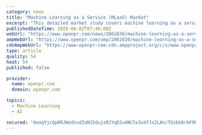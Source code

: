 ```yaml
---
category: news
title: "Machine Learning as a Service (MLaaS) Market"
excerpt: "This detailed market study covers machine learning as a service (MLaaS) market growth potentials which can assist the stake holders to understand key trends and prospects in machine learning as a service (MLaaS) market identifying the growth opportunities and competitive scenarios. The report also focuses on data from different primary and ..."
publishedDateTime: 2020-06-02T07:46:00Z
webUrl: "https://www.openpr.com/news/2062830/machine-learning-as-a-service-mlaas-market-is-forecast"
ampWebUrl: "https://www.openpr.com/amp/2062830/machine-learning-as-a-service-mlaas-market-is-forecast"
cdnAmpWebUrl: "https://www-openpr-com.cdn.ampproject.org/c/s/www.openpr.com/amp/2062830/machine-learning-as-a-service-mlaas-market-is-forecast"
type: article
quality: 54
heat: 54
published: false

provider:
  name: openpr.com
  domain: openpr.com

topics:
  - Machine Learning
  - AI

secured: "6eoqYjcQp8RJWsdsvdIoN15dujzRJYqD2vANC5x3xX7Js2LAn/TGzbb0rbF9RZ0ZRgW64jfS3ZVVtZT6Xsa6GBuqj8418BhGRwEx8mrZeJ5kWqgmGu4povrvslHLFsdebKR+u1ICT4kw323lWB33j3CaDSJ0G70D0SrgNI60cYkeWoeTdoIBHXQBW99V5o+BS7uzzQ99at5s6kyYTR0KmEhOgv2IGlqDDWp7OTeKChwrkvc/hFefkJxVpRWXGZTbxKJogNzICn72b3j4WUv6F7nhhDQJ/V16V8drIptZn0LXyP9p+U6iMxqecwlP6TjXd2ufRGLnYqEhoSFEdd1mssK+JwlM0c+RFcKISvamNnw5xZio36r7OB95XDFxkICVf0pmb57WgcswB316SAdub3x2Po/NaTn+wZXPwagT5MfiyE2mQovKyQacbl/kUlA/vME2JBeHB5njNoUqCFS9EGhQkllg2oFXBrlwbWH54RY=;5xe9mV8kDDptulygxrGT4Q=="
---
```


